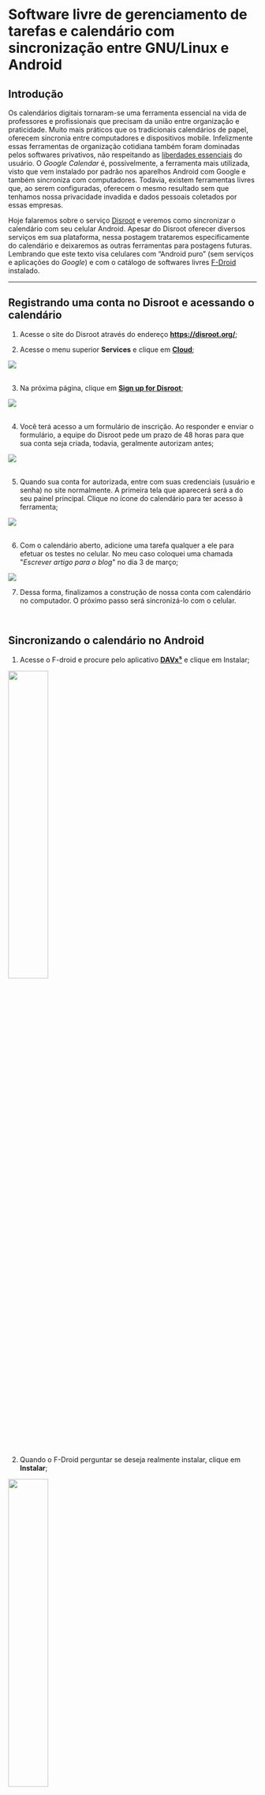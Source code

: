 # Software livre de gerenciamento de tarefas e calendário com sincronização entre GNU/Linux e Android

## Introdução

Os calendários digitais tornaram-se uma ferramenta essencial na vida de professores e profissionais que precisam da união entre organização e praticidade. Muito mais práticos que os tradicionais calendários de papel, oferecem sincronia entre computadores e dispositivos mobile. Infelizmente essas ferramentas de organização cotidiana também foram dominadas pelos softwares privativos, não respeitando as <a href="https://www.gnu.org/philosophy/free-sw.pt-br.html" target=_blank>liberdades essenciais</a> do usuário. O *Google Calendar* é, possivelmente, a ferramenta mais utilizada, visto que vem instalado por padrão nos aparelhos Android  com Google e também sincroniza com computadores. Todavia, existem ferramentas livres que, ao serem configuradas, oferecem o mesmo resultado sem que tenhamos nossa privacidade invadida e dados pessoais coletados por essas empresas.

Hoje falaremos sobre o serviço <a href="https://disroot.org/en" target=_blank>Disroot</a> e veremos como sincronizar o calendário com seu celular Android. Apesar do Disroot oferecer diversos serviços em sua plataforma, nessa postagem trataremos especificamente do calendário e deixaremos as outras ferramentas para postagens futuras. Lembrando que este texto visa celulares com “Android puro” (sem serviços e aplicações do *Google*) e com o catálogo de softwares livres <a href="https://www.f-droid.org/" target=_blank>F-Droid</a> instalado.


---

## Registrando uma conta no Disroot e acessando o calendário

1. Acesse o site do Disroot através do endereço **<a href="https://disroot.org/" target=_blank>https://disroot.org/</a>**;</br>

2. Acesse o menu superior **Services** e clique em **<a href="https://disroot.org/en/services/nextcloud" target=_blank>Cloud</a>**;

![](https://archive.org/download/3_20210927_20210927/1.webp)</br></br>

3. Na próxima página, clique em **<a href="https://user.disroot.org/pwm/public/newuser" target=_blank>Sign up for Disroot</a>**;

![](https://archive.org/download/3_20210927_20210927/2.webp)</br></br>

4. Você terá acesso a um formulário de inscrição. Ao responder e enviar o formulário, a equipe do Disroot pede um prazo de 48 horas para que sua conta seja criada, todavia, geralmente autorizam antes;

![](https://archive.org/download/3_20210927_20210927/3.webp)</br></br>

5. Quando sua conta for autorizada, entre com suas credenciais (usuário e senha) no site normalmente. A primeira tela que aparecerá será a do seu painel principal. Clique no ícone do calendário para ter acesso à ferramenta;

![](https://archive.org/download/3_20210927_20210927/4.webp)</br></br>

6. Com o calendário aberto, adicione uma tarefa qualquer a ele para efetuar os testes no celular. No meu caso coloquei uma chamada "*Escrever artigo para o blog*" no dia 3 de março;

![](https://archive.org/download/3_20210927_20210927/5.webp)

7. Dessa forma, finalizamos a construção de nossa conta com calendário no computador. O próximo passo será sincronizá-lo com o celular.

</br>

## Sincronizando o calendário no Android

1. Acesse o F-droid e procure pelo aplicativo **<a href="https://f-droid.org/en/packages/at.bitfire.davdroid/" target=_blank>DAVx⁵</a>** e clique em Instalar;

<img src = "https://archive.org/download/3_20210927_20210927/6.webp" width = 40% ></br></br>

2. Quando o F-Droid perguntar se deseja realmente instalar, clique em **Instalar**;

<img src = "https://archive.org/download/3_20210927_20210927/7.webp" width = 40% ></br></br>

3. Após instalado, abra o **DAVx⁵** e clique no “+” para adicionar uma conta;

<img src = "https://archive.org/download/3_20210927_20210927/8.webp" width = 40% ></br></br>

4. Na tela seguinte, clique em **Autenticar com usuário e URL**. No campo **URL base** escreva *cloud.disrootorg*, e nos campos **Usuário** e **Senha** coloque suas credenciais do Disroot;

<img src = "https://archive.org/download/3_20210927_20210927/9.webp" width = 40% ></br></br>

5. Aguarde a detecção de configuração. Logo depois, clique em **Criar Conta**;

<img src = "https://archive.org/download/3_20210927_20210927/10.webp" width = 40% ></br></br>

6. Na tela seguinte clique em **CALDAV** para ter acesso aos calendários de sua conta do Disroot;

<img src = "https://archive.org/download/3_20210927_20210927/11.webp" width = 40% ></br></br>

7. O programa solicitará autorizações em seguida. Conceda-as para conseguir sincronizar o serviço;

<img src = "https://archive.org/download/3_20210927_20210927/12.webp" width = 40%></br></br>

8. Acesse o menu de configurações da sua conta;

<img src = "https://archive.org/download/3_20210927_20210927/13.webp" width = 40%></br></br>

9. Clique em Intervalo de sincronização de calendários;

<img src = "https://archive.org/download/3_20210927_20210927/14.webp" width = 40%></br></br>

10. Escolha o intervalo de tempo que você deseja que o **DAVx⁵** sincronize o calendário do celular com o calendário do **Disroot**. Eu coloco 15 minutos para que ele sempre permaneça sincronizado, mas você pode personalizar de acordo com suas necessidades;

<img src = "https://archive.org/download/3_20210927_20210927/15.webp" width = 40%></br></br>

11. Agora você pode sincronizar o calendário desejado e fechar o **DAVx⁵**. Em seguida, abra o aplicativo de calendário padrão de seu Android;

<img src = "https://archive.org/download/3_20210927_20210927/16.webp" width = 40%></br></br>

12. Note que a tarefa que eu havia acrescentado no computador pelo Disroot, também aparece no calendário do celular.

<img src = "https://archive.org/download/3_20210927_20210927/17.webp" width = 40%>
</br>
<img src = "https://archive.org/download/3_20210927_20210927/18.webp" width = 40%>

---

Espero que esse pequeno tutorial tenha te ajudado a se tornar um pouco mais LIVRE!

Abraços!

<p text align = right>Foto de <b><a href="https://www.pexels.com/pt-br/@lemonzandtea?utm_content=attributionCopyText&utm_medium=referral&utm_source=pexels" target=_blank>Александар Цветановић</a></b> no <b><a href="https://www.pexels.com/pt-br/foto/calendario-de-mesa-de-bloco-de-madeira-marrom-exibindo-13-de-setembro-1425099/?utm_content=attributionCopyText&utm_medium=referral&utm_source=pexels" target=_blank>Pexels</p></b>

